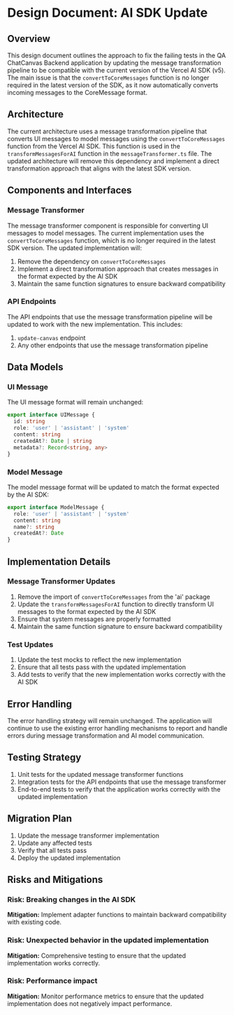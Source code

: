 # Design Document: AI SDK Update

## Overview

This design document outlines the approach to fix the failing tests in the QA ChatCanvas Backend application by updating the message transformation pipeline to be compatible with the current version of the Vercel AI SDK (v5). The main issue is that the `convertToCoreMessages` function is no longer required in the latest version of the SDK, as it now automatically converts incoming messages to the CoreMessage format.

## Architecture

The current architecture uses a message transformation pipeline that converts UI messages to model messages using the `convertToCoreMessages` function from the Vercel AI SDK. This function is used in the `transformMessagesForAI` function in the `messageTransformer.ts` file. The updated architecture will remove this dependency and implement a direct transformation approach that aligns with the latest SDK version.

## Components and Interfaces

### Message Transformer

The message transformer component is responsible for converting UI messages to model messages. The current implementation uses the `convertToCoreMessages` function, which is no longer required in the latest SDK version. The updated implementation will:

1. Remove the dependency on `convertToCoreMessages`
2. Implement a direct transformation approach that creates messages in the format expected by the AI SDK
3. Maintain the same function signatures to ensure backward compatibility

### API Endpoints

The API endpoints that use the message transformation pipeline will be updated to work with the new implementation. This includes:

1. `update-canvas` endpoint
2. Any other endpoints that use the message transformation pipeline

## Data Models

### UI Message

The UI message format will remain unchanged:

```typescript
export interface UIMessage {
  id: string
  role: 'user' | 'assistant' | 'system'
  content: string
  createdAt?: Date | string
  metadata?: Record<string, any>
}
```

### Model Message

The model message format will be updated to match the format expected by the AI SDK:

```typescript
export interface ModelMessage {
  role: 'user' | 'assistant' | 'system'
  content: string
  name?: string
  createdAt?: Date
}
```

## Implementation Details

### Message Transformer Updates

1. Remove the import of `convertToCoreMessages` from the 'ai' package
2. Update the `transformMessagesForAI` function to directly transform UI messages to the format expected by the AI SDK
3. Ensure that system messages are properly formatted
4. Maintain the same function signature to ensure backward compatibility

### Test Updates

1. Update the test mocks to reflect the new implementation
2. Ensure that all tests pass with the updated implementation
3. Add tests to verify that the new implementation works correctly with the AI SDK

## Error Handling

The error handling strategy will remain unchanged. The application will continue to use the existing error handling mechanisms to report and handle errors during message transformation and AI model communication.

## Testing Strategy

1. Unit tests for the updated message transformer functions
2. Integration tests for the API endpoints that use the message transformer
3. End-to-end tests to verify that the application works correctly with the updated implementation

## Migration Plan

1. Update the message transformer implementation
2. Update any affected tests
3. Verify that all tests pass
4. Deploy the updated implementation

## Risks and Mitigations

### Risk: Breaking changes in the AI SDK

**Mitigation:** Implement adapter functions to maintain backward compatibility with existing code.

### Risk: Unexpected behavior in the updated implementation

**Mitigation:** Comprehensive testing to ensure that the updated implementation works correctly.

### Risk: Performance impact

**Mitigation:** Monitor performance metrics to ensure that the updated implementation does not negatively impact performance.